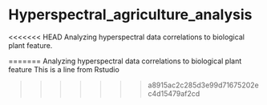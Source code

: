 # Hyperspectral_agriculture_analysis
<<<<<<< HEAD
Analyzing hyperspectral data correlations to biological plant feature.

=======
Analyzing hyperspectral data correlations to biological plant feature
This is a line from Rstudio
>>>>>>> a8915ac2c285d3e99d71675202ec4d15479af2cd
